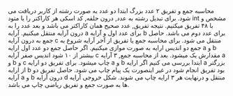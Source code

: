 محاسبه جمع و تفریق ۲ عدد بزرگ
ابتدا دو عدد به صورت رشته از کاربر دریافت می شود.
برای تبدیل رشته به عدد, درون حلقه, کد اسکی هر کاراکتر را با متود int مشخص و با ۴۸ تفریق میکنیم.
نتیجه تفریق, عدد صحیح همان کاراکتر می باشد و بعد عدد را به درون آرایه منتقل میکنیم.
آرایه a برای عدد اول و آرایه b برای عدد دوم می باشد.
حاصل جمع به درون آرایه c منتقل می شود.
برای محاسبه جمع یا تفریق از آخر آرایه شروع به جمع دو اندیس ارایه به صورت موازی میکنیم.
اگر حاصل جمع دو عدد اول ارایه a و b بیشتر از ۱۰ شود اندیس صفر آرایه c مقدارش یک میشود.
بعد از محاسبه جمع, ۳ آرایه a و b و c چاپ میشود.
برای تفریق دو ارایه a و b ابتدا بررسی می کنیم اگر ارایه a بزرگتر از ارایه b بود تفریق انجام شود در غیر اینصورت یک پیام چاپ می شود.
حاصل تفریق دو آرایه a و b درون آرایه d منتقل و درنهایت هر ۳ ارايه چاپ می شوند.
شکل خروجی آرایه ها به صورت جمع و تفریق ریاضی چاپ می باشد.

